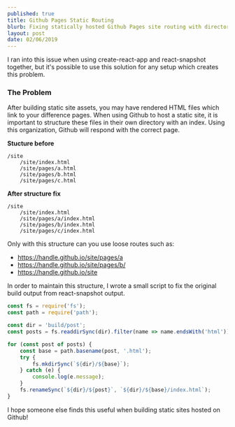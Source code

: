 ```yaml
---
published: true
title: Github Pages Static Routing
blurb: Fixing statically hosted Github Pages site routing with directory indexes
layout: post
date: 02/06/2019
---
```


I ran into this issue when using create-react-app and react-snapshot together, but it's possible to use this solution for any setup which creates this problem.

### The Problem

After building static site assets, you may have rendered HTML files which link to your difference pages. When using Github to host a static site, it is important to structure these files in their own directory with an index. Using this organization, Github will respond with the correct page.

**Stucture before**

    /site
    	/site/index.html
    	/site/pages/a.html
    	/site/pages/b.html
    	/site/pages/c.html

**After structure fix**

    /site
    	/site/index.html
    	/site/pages/a/index.html
    	/site/pages/b/index.html
    	/site/pages/c/index.html

Only with this structure can you use loose routes such as:

- https://handle.github.io/site/pages/a
- https://handle.github.io/site/pages/b/
- https://handle.github.io/site

In order to maintain this structure, I wrote a small script to fix the original build output from react-snapshot output.

```js
const fs = require('fs');
const path = require('path');

const dir = 'build/post';
const posts = fs.readdirSync(dir).filter(name => name.endsWith('html'));

for (const post of posts) {
	const base = path.basename(post, '.html');
	try {
		fs.mkdirSync(`${dir}/${base}`);
	} catch (e) {
		console.log(e.message);
	}
	fs.renameSync(`${dir}/${post}`, `${dir}/${base}/index.html`);
}
```

I hope someone else finds this useful when building static sites hosted on Github!

